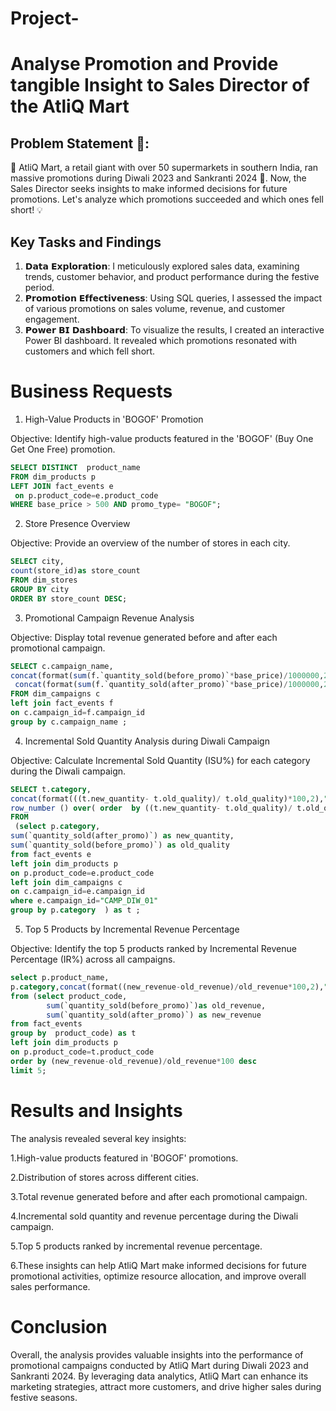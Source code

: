 # Project-
# Analyse Promotion and Provide tangible Insight to Sales Director of the AtliQ Mart
## Problem Statement 🎯:
🛒 AtliQ Mart, a retail giant with over 50 supermarkets in southern India, ran massive promotions during Diwali 2023 and Sankranti 2024 🎉.
Now, the Sales Director seeks insights to make informed decisions for future promotions. Let's analyze which promotions succeeded and which ones fell short! 💡
## Key Tasks and Findings

 1. 𝗗𝗮𝘁𝗮 𝗘𝘅𝗽𝗹𝗼𝗿𝗮𝘁𝗶𝗼𝗻: I meticulously explored sales data, examining trends, customer behavior, and product performance during the festive period.
 2. 𝗣𝗿𝗼𝗺𝗼𝘁𝗶𝗼𝗻 𝗘𝗳𝗳𝗲𝗰𝘁𝗶𝘃𝗲𝗻𝗲𝘀𝘀: Using SQL queries, I assessed the impact of various promotions on sales volume, revenue, and customer engagement.
 3. 𝗣𝗼𝘄𝗲𝗿 𝗕𝗜 𝗗𝗮𝘀𝗵𝗯𝗼𝗮𝗿𝗱: To visualize the results, I created an interactive Power BI dashboard. It revealed which promotions resonated with customers and which fell short.
# Business Requests
1. High-Value Products in 'BOGOF' Promotion

Objective: Identify high-value products featured in the 'BOGOF' (Buy One Get One Free) promotion.
```sql
SELECT DISTINCT  product_name
FROM dim_products p
LEFT JOIN fact_events e
 on p.product_code=e.product_code
WHERE base_price > 500 AND promo_type= "BOGOF";
```
2. Store Presence Overview
   
Objective: Provide an overview of the number of stores in each city.
```sql
SELECT city,
count(store_id)as store_count
FROM dim_stores
GROUP BY city
ORDER BY store_count DESC;
```
3. Promotional Campaign Revenue Analysis
   
Objective: Display total revenue generated before and after each promotional campaign.
```sql
SELECT c.campaign_name,
concat(format(sum(f.`quantity_sold(before_promo)`*base_price)/1000000,2),'M') as "total_revenue(before_promo)",
 concat(format(sum(f.`quantity_sold(after_promo)`*base_price)/1000000,2),'M') as "total_revenue(after_promo)"
FROM dim_campaigns c
left join fact_events f
on c.campaign_id=f.campaign_id
group by c.campaign_name ; 
```
4. Incremental Sold Quantity Analysis during Diwali Campaign
   
Objective: Calculate Incremental Sold Quantity (ISU%) for each category during the Diwali campaign.
```sql
SELECT t.category,
concat(format(((t.new_quantity- t.old_quality)/ t.old_quality)*100,2),"%") as "ISU(%)",
row_number () over( order  by ((t.new_quantity- t.old_quality)/ t.old_quality) desc) as rank_order 
FROM  
 (select p.category,
sum(`quantity_sold(after_promo)`) as new_quantity,
sum(`quantity_sold(before_promo)`) as old_quality
from fact_events e
left join dim_products p
on p.product_code=e.product_code
left join dim_campaigns c
on c.campaign_id=e.campaign_id
where e.campaign_id="CAMP_DIW_01"
group by p.category  ) as t ;
```
5. Top 5 Products by Incremental Revenue Percentage
   
Objective: Identify the top 5 products ranked by Incremental Revenue Percentage (IR%) across all campaigns.
```sql
select p.product_name,
p.category,concat(format((new_revenue-old_revenue)/old_revenue*100,2),"%") as "IR(%)"
from (select product_code,
        sum(`quantity_sold(before_promo)`)as old_revenue,
        sum(`quantity_sold(after_promo)`) as new_revenue
from fact_events
group by  product_code) as t
left join dim_products p
on p.product_code=t.product_code
order by (new_revenue-old_revenue)/old_revenue*100 desc
limit 5;
```


# Results and Insights
The analysis revealed several key insights:

1.High-value products featured in 'BOGOF' promotions.

2.Distribution of stores across different cities.

3.Total revenue generated before and after each promotional campaign.

4.Incremental sold quantity and revenue percentage during the Diwali campaign.

5.Top 5 products ranked by incremental revenue percentage.

6.These insights can help AtliQ Mart make informed decisions for future promotional activities, optimize resource allocation, and improve overall sales performance.


# Conclusion
Overall, the analysis provides valuable insights into the performance of promotional campaigns conducted by AtliQ Mart during Diwali 2023 and Sankranti 2024.
By leveraging data analytics, AtliQ Mart can enhance its marketing strategies, attract more customers, and drive higher sales during festive seasons.
